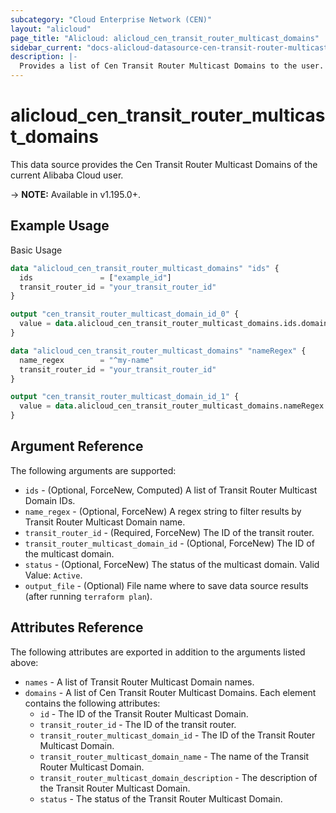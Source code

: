 ```yaml
---
subcategory: "Cloud Enterprise Network (CEN)"
layout: "alicloud"
page_title: "Alicloud: alicloud_cen_transit_router_multicast_domains"
sidebar_current: "docs-alicloud-datasource-cen-transit-router-multicast-domains"
description: |-
  Provides a list of Cen Transit Router Multicast Domains to the user.
---
```


# alicloud\_cen\_transit\_router\_multicast\_domains

This data source provides the Cen Transit Router Multicast Domains of the current Alibaba Cloud user.

-> **NOTE:** Available in v1.195.0+.

## Example Usage

Basic Usage

```terraform
data "alicloud_cen_transit_router_multicast_domains" "ids" {
  ids               = ["example_id"]
  transit_router_id = "your_transit_router_id"
}

output "cen_transit_router_multicast_domain_id_0" {
  value = data.alicloud_cen_transit_router_multicast_domains.ids.domains.0.id
}

data "alicloud_cen_transit_router_multicast_domains" "nameRegex" {
  name_regex        = "^my-name"
  transit_router_id = "your_transit_router_id"
}

output "cen_transit_router_multicast_domain_id_1" {
  value = data.alicloud_cen_transit_router_multicast_domains.nameRegex.domains.0.id
}
```

## Argument Reference

The following arguments are supported:

* `ids` - (Optional, ForceNew, Computed)  A list of Transit Router Multicast Domain IDs.
* `name_regex` - (Optional, ForceNew) A regex string to filter results by Transit Router Multicast Domain name.
* `transit_router_id` - (Required, ForceNew) The ID of the transit router.
* `transit_router_multicast_domain_id` - (Optional, ForceNew) The ID of the multicast domain.
* `status` - (Optional, ForceNew) The status of the multicast domain. Valid Value: `Active`.
* `output_file` - (Optional) File name where to save data source results (after running `terraform plan`).

## Attributes Reference

The following attributes are exported in addition to the arguments listed above:

* `names` - A list of Transit Router Multicast Domain names.
* `domains` - A list of Cen Transit Router Multicast Domains. Each element contains the following attributes:
	* `id` - The ID of the Transit Router Multicast Domain.
	* `transit_router_id` - The ID of the transit router.
	* `transit_router_multicast_domain_id` - The ID of the Transit Router Multicast Domain.
	* `transit_router_multicast_domain_name` - The name of the Transit Router Multicast Domain.
	* `transit_router_multicast_domain_description` - The description of the Transit Router Multicast Domain.
	* `status` - The status of the Transit Router Multicast Domain.
	